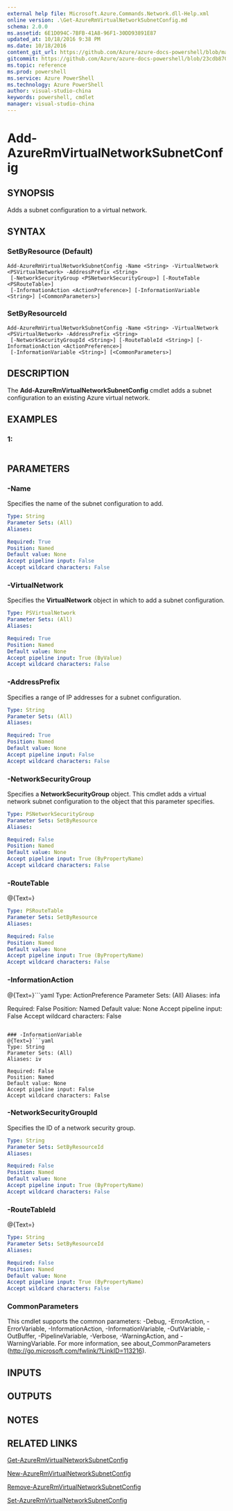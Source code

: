 ```yaml
---
external help file: Microsoft.Azure.Commands.Network.dll-Help.xml
online version: .\Get-AzureRmVirtualNetworkSubnetConfig.md
schema: 2.0.0
ms.assetid: 6E1D094C-7BFB-41A8-96F1-30DD93891E87
updated_at: 10/18/2016 9:38 PM
ms.date: 10/18/2016
content_git_url: https://github.com/Azure/azure-docs-powershell/blob/master/azureps-cmdlets-docs/ResourceManager/AzureRM.Network/v2.1.0/Add-AzureRmVirtualNetworkSubnetConfig.md
gitcommit: https://github.com/Azure/azure-docs-powershell/blob/23cdb8705d4ab9807c0e21b238f3b134a7d49c7d/azureps-cmdlets-docs/ResourceManager/AzureRM.Network/v2.1.0/Add-AzureRmVirtualNetworkSubnetConfig.md
ms.topic: reference
ms.prod: powershell
ms.service: Azure PowerShell
ms.technology: Azure PowerShell
author: visual-studio-china
keywords: powershell, cmdlet
manager: visual-studio-china
---
```


# Add-AzureRmVirtualNetworkSubnetConfig

## SYNOPSIS
Adds a subnet configuration to a virtual network.

## SYNTAX

### SetByResource (Default)
```
Add-AzureRmVirtualNetworkSubnetConfig -Name <String> -VirtualNetwork <PSVirtualNetwork> -AddressPrefix <String>
 [-NetworkSecurityGroup <PSNetworkSecurityGroup>] [-RouteTable <PSRouteTable>]
 [-InformationAction <ActionPreference>] [-InformationVariable <String>] [<CommonParameters>]
```

### SetByResourceId
```
Add-AzureRmVirtualNetworkSubnetConfig -Name <String> -VirtualNetwork <PSVirtualNetwork> -AddressPrefix <String>
 [-NetworkSecurityGroupId <String>] [-RouteTableId <String>] [-InformationAction <ActionPreference>]
 [-InformationVariable <String>] [<CommonParameters>]
```

## DESCRIPTION
The **Add-AzureRmVirtualNetworkSubnetConfig** cmdlet adds a subnet configuration to an existing Azure virtual network.

## EXAMPLES

### 1:
```

```

## PARAMETERS

### -Name
Specifies the name of the subnet configuration to add.

```yaml
Type: String
Parameter Sets: (All)
Aliases: 

Required: True
Position: Named
Default value: None
Accept pipeline input: False
Accept wildcard characters: False
```

### -VirtualNetwork
Specifies the **VirtualNetwork** object in which to add a subnet configuration.

```yaml
Type: PSVirtualNetwork
Parameter Sets: (All)
Aliases: 

Required: True
Position: Named
Default value: None
Accept pipeline input: True (ByValue)
Accept wildcard characters: False
```

### -AddressPrefix
Specifies a range of IP addresses for a subnet configuration.

```yaml
Type: String
Parameter Sets: (All)
Aliases: 

Required: True
Position: Named
Default value: None
Accept pipeline input: False
Accept wildcard characters: False
```

### -NetworkSecurityGroup
Specifies a **NetworkSecurityGroup** object.
This cmdlet adds a virtual network subnet configuration to the object that this parameter specifies.

```yaml
Type: PSNetworkSecurityGroup
Parameter Sets: SetByResource
Aliases: 

Required: False
Position: Named
Default value: None
Accept pipeline input: True (ByPropertyName)
Accept wildcard characters: False
```

### -RouteTable
@{Text=}

```yaml
Type: PSRouteTable
Parameter Sets: SetByResource
Aliases: 

Required: False
Position: Named
Default value: None
Accept pipeline input: True (ByPropertyName)
Accept wildcard characters: False
```

### -InformationAction
@{Text=}```yaml
Type: ActionPreference
Parameter Sets: (All)
Aliases: infa

Required: False
Position: Named
Default value: None
Accept pipeline input: False
Accept wildcard characters: False
```

### -InformationVariable
@{Text=}```yaml
Type: String
Parameter Sets: (All)
Aliases: iv

Required: False
Position: Named
Default value: None
Accept pipeline input: False
Accept wildcard characters: False
```

### -NetworkSecurityGroupId
Specifies the ID of a network security group.

```yaml
Type: String
Parameter Sets: SetByResourceId
Aliases: 

Required: False
Position: Named
Default value: None
Accept pipeline input: True (ByPropertyName)
Accept wildcard characters: False
```

### -RouteTableId
@{Text=}

```yaml
Type: String
Parameter Sets: SetByResourceId
Aliases: 

Required: False
Position: Named
Default value: None
Accept pipeline input: True (ByPropertyName)
Accept wildcard characters: False
```

### CommonParameters
This cmdlet supports the common parameters: -Debug, -ErrorAction, -ErrorVariable, -InformationAction, -InformationVariable, -OutVariable, -OutBuffer, -PipelineVariable, -Verbose, -WarningAction, and -WarningVariable. For more information, see about_CommonParameters (http://go.microsoft.com/fwlink/?LinkID=113216).

## INPUTS

## OUTPUTS

## NOTES

## RELATED LINKS

[Get-AzureRmVirtualNetworkSubnetConfig](.\Get-AzureRmVirtualNetworkSubnetConfig.md)

[New-AzureRmVirtualNetworkSubnetConfig](.\New-AzureRmVirtualNetworkSubnetConfig.md)

[Remove-AzureRmVirtualNetworkSubnetConfig](.\Remove-AzureRmVirtualNetworkSubnetConfig.md)

[Set-AzureRmVirtualNetworkSubnetConfig](.\Set-AzureRmVirtualNetworkSubnetConfig.md)


